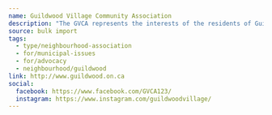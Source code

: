 ```yaml
---
name: Guildwood Village Community Association
description: "The GVCA represents the interests of the residents of Guildwood Village in Scarborough through government advocacy, communication, and organizing community events and activities."
source: bulk import
tags:
  - type/neighbourhood-association
  - for/municipal-issues
  - for/advocacy
  - neighbourhood/guildwood
link: http://www.guildwood.on.ca
social:
  facebook: https://www.facebook.com/GVCA123/
  instagram: https://www.instagram.com/guildwoodvillage/
---
```


<!-- Community added via bulk import -->

